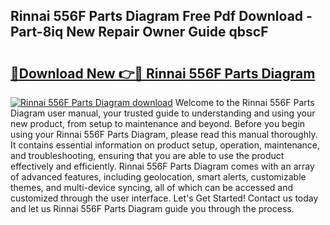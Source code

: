 ## Rinnai 556F Parts Diagram Free Pdf Download - Part-8iq New Repair Owner Guide qbscF

# <h2><a href="http://dfo8an.blite.top/?on=Rinnai+556F+Parts+Diagram">🔗Download New 👉🔴 Rinnai 556F Parts Diagram</a></h2>

[![Rinnai 556F Parts Diagram download](https://i.imgur.com/lujVjoI.png)](http://dfo8an.blite.top/?on=Rinnai+556F+Parts+Diagram)
Welcome to the Rinnai 556F Parts Diagram user manual, your trusted guide to understanding and using your new product, from setup to maintenance and beyond. Before you begin using your Rinnai 556F Parts Diagram, please read this manual thoroughly. It contains essential information on product setup, operation, maintenance, and troubleshooting, ensuring that you are able to use the product effectively and efficiently. Rinnai 556F Parts Diagram comes with an array of advanced features, including geolocation, smart alerts, customizable themes, and multi-device syncing, all of which can be accessed and customized through the user interface. Let's Get Started! Contact us today and let us Rinnai 556F Parts Diagram guide you through the process.

